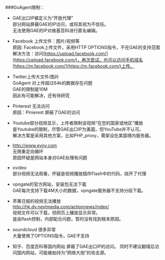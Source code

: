 
###GoAgent限制：  
+ GAE出口IP被定义为“开放代理”  
  部分网站屏蔽GAE的IP访问，或将其视为不信任。  
  无法使用GAE的IP对维基百科进行匿名编辑。  

+ Facebook 上传文件：图片/视频等  
  原因: Facebook上传文件，采用HTTP OPTIONS指令，不在GAE的支持范围  
  解决方法：访问[https://upload.facebook.com/](https://upload.facebook.com/)，再次尝试。也可以访问手机域名[https://m.facebook.com/](https://m.facebook.com/)上传。

+ Twitter上传大文件/图片  
  GoAgent 对上传超过64k的数据存在问题  
  GAE的限制是10M  
  因此有可能解决，还有待研究  

+ Pinterest 无法访问  
  原因：Pinierest 屏蔽了GAE的访问  

+ Youtube部分视频显示，上传者限制该视频“在您的国家或地区”播放  
  是Youtube的限制，尽管GAE出口IP为美国，但YouTube并不认可。  
  解决方案是采用其他方案，比如PHP_proxy，需架设在美国境内服务器。  

+ http://www.eyny.com   
  无限重定向循环  
  原因怀疑是网站本身对GAE处理有问题  

+ xvideo  
 部分视频无法观看，怀疑是视频播放插件Flash中的代码，绕开了代理
  
+ vpngate的官方网站，安装包无法下载  
  GAE每次支持下载4M大小的数据，vpngate服务器不支持分段下载。  

+ 苹果日报的视频无法播放  
  http://hk.dv.nextmedia.com/actionnews/index/  
  视频文件可以下载，但网页上播放显示异常。  
  是由flash控制，内部配合问题，暂时没有找到根本原因。  

+ soundcloud 很多异常  
  大量使用了OPTIONS指令，GAE不支持

+ 知乎、百度百科等国内网站
  屏蔽了GAE出口IP的访问。
  同时不建议翻墙后访问国内网站，可能被劫持为“网络大炮”的攻击源。